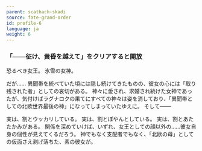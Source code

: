 ```yaml
---
parent: scathach-skadi
source: fate-grand-order
id: profile-6
language: ja
weight: 6
---
```


### 「───征け、黄昏を越えて」をクリアすると開放

恐るべき女王。
氷雪の女神。

だが……
異聞帯を統べていた頃には隠し続けてきたものの、彼女の心には「取り残された者」としての哀切がある。
神々に愛され、求婚され続けた女神であったが、気付けばラグナロクの果てにすべての神々は姿を消しており、「異聞帯としての北欧世界最後の神」になってしまっていたゆえに。
そして───

実は、割とウッカリしている。
実は、割とぽやんとしている。
実は、割とあたたかみがある。
関係を深めていけば、いずれ、女王としての顔以外の……彼女自身の個性が見えてくるだろう。
神でもなく支配者でもなく、「北欧の母」としての仮面さえ剥げ落ちた、素の彼女が。
